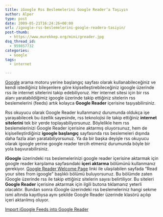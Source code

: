 ```yaml
---
title: iGoogle Rss Beslemelerini Google Reader’a Taşıyın
author: Alper
type: post
date: 2009-05-21T16:24:26+00:00
url: /igoogle-rss-beslemelerini-google-readera-tasiyin/
post-thumb:
  - https://www.murekkep.org/mini/greader.jpg
dsq_thread_id:
  - 959857732
categories:
  - Google
tags:
  - internet

---
```

[Google][1] arama motoru yerine başlangıç sayfası olarak kullanabileceğiniz ve kendi istediğiniz bileşenlere göre kişiselleştirebileceğiniz igoogle üzerinde rss ile internet sitelerini takip edebiliyoruz. Her internet sitesi için bir rss alanı yaratabildiğimiz igoogle üzerinde takip ettiğiniz sitelerin rss beslemelerini (feeds) artık kolayca **Google Reader** içerisine taşıyabilirsiniz. 

Rss okuyucu olarak Google Reader kullanmanız durumunda oldukça işe yarayabilecek bu özellik sayesinde, rss teknolojisi ile takip ettiğiniz **internet sitelerini** tek bir yerde toplayabiliyorsunuz. Böylelikle hem rss beslemelerinizi Google Reader içerisine aktarmış oluyorsunuz, hem de kişiselleştirdiğiniz **igoogle başlangıç** sayfasında rss beslemeleri dışında daha fazla alan yaratabiliyorsunuz. Ya da bir başka deyişle rss okuyucu olarak igoogle yerine google reader tercih etmeniz durumunda böyle bir yola başvurabilirsiniz. 

**iGoogle** üzerindeki rss beslemelerinizi google reader içerisine aktarmak için google reader karşılama sayfasındaki **içeri aktarma** bölümünü kullanmanız gerekiyor. <a href="https://www.google.com/reader/view/#welcome-page" target="_blank" class="broken_link">Google Reader Welcome Page</a> linki ile ulaşılabilen sayfada &#8220;Read your sites from igoogle&#8221; başlıklı bölümü buluyorsunuz. Bu bölümde zaten iGoogle üzerinde rss ile takip ettiğiniz sitelerin sayısı belirtiliyor. Bu siteleri **Google Reader** içerisine aktarmak için ilgili butona tıklamanız yeterli olacaktır. Bundan sonra iGoogle üzerindeki rss beslemeleriniz hangi sekme ismi altında kayıtlıysa aynı şekilde Google Reader üzerinde klasörü açılıp içeri aktarılmış oluyor. 

[Import iGoogle Feeds into Google Reader][2]

 [1]: https://www.murekkep.org/konu/web-uygulamalari-ve-internet/google
 [2]: http://googlesystem.blogspot.com/2009/05/import-igoogle-feeds-in-google-reader.html